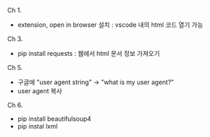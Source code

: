 Ch 1.
- extension, open in browser 설치
: vscode 내의 html 코드 열기 가능

Ch 3.
- pip install requests
: 웹에서 html 문서 정보 가져오기

Ch 5.
- 구글에 "user agent string" → "what is my user agent?"
- user agent 복사

Ch 6.
- pip install beautifulsoup4
- pip instal lxml